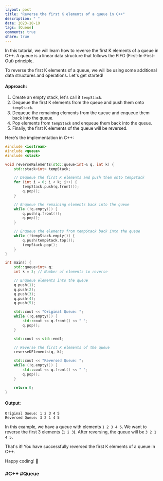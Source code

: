 ```yaml
---
layout: post
title: "Reverse the first K elements of a queue in C++"
description: " "
date: 2023-10-10
tags: [Queue]
comments: true
share: true
---
```


In this tutorial, we will learn how to reverse the first K elements of a queue in C++. A queue is a linear data structure that follows the FIFO (First-In-First-Out) principle. 

To reverse the first K elements of a queue, we will be using some additional data structures and operations. Let's get started!

#### Approach:

1. Create an empty stack, let's call it `tempStack`.
2. Dequeue the first K elements from the queue and push them onto `tempStack`. 
3. Dequeue the remaining elements from the queue and enqueue them back into the queue. 
4. Pop elements from `tempStack` and enqueue them back into the queue.
5. Finally, the first K elements of the queue will be reversed. 

Here's the implementation in C++:

```cpp
#include <iostream>
#include <queue>
#include <stack>

void reverseKElements(std::queue<int>& q, int k) {
    std::stack<int> tempStack;

    // Dequeue the first K elements and push them onto tempStack
    for (int i = 0; i < k; i++) {
        tempStack.push(q.front());
        q.pop();
    }

    // Enqueue the remaining elements back into the queue
    while (!q.empty()) {
        q.push(q.front());
        q.pop();
    }

    // Enqueue the elements from tempStack back into the queue
    while (!tempStack.empty()) {
        q.push(tempStack.top());
        tempStack.pop();
    }
}

int main() {
    std::queue<int> q;
    int k = 3; // Number of elements to reverse

    // Enqueue elements into the queue
    q.push(1);
    q.push(2);
    q.push(3);
    q.push(4);
    q.push(5);

    std::cout << "Original Queue: ";
    while (!q.empty()) {
        std::cout << q.front() << " ";
        q.pop();
    }

    std::cout << std::endl;

    // Reverse the first K elements of the queue
    reverseKElements(q, k);

    std::cout << "Reversed Queue: ";
    while (!q.empty()) {
        std::cout << q.front() << " ";
        q.pop();
    }

    return 0;
}
```

#### Output:

```
Original Queue: 1 2 3 4 5
Reversed Queue: 3 2 1 4 5
```

In this example, we have a queue with elements `1 2 3 4 5`. We want to reverse the first 3 elements (`1 2 3`). After reversing, the queue will be `3 2 1 4 5`.

That's it! You have successfully reversed the first K elements of a queue in C++.

Happy coding! 🚀

### #C++ #Queue